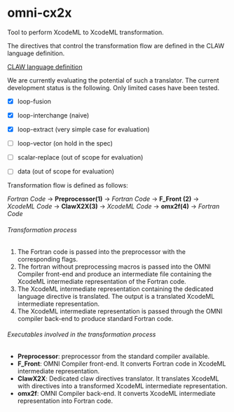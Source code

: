# omni-cx2x

Tool to perform XcodeML to XcodeML transformation.

The directives that control the transformation flow are defined in the
CLAW language definition.

[CLAW language definition](https://github.com/C2SM-RCM/claw-language-definition)

We are currently evaluating the potential of such a translator. The current
development status is the following. Only limited cases have been tested.
- [x] loop-fusion
- [x] loop-interchange (naive)
- [x] loop-extract (very simple case for evaluation)
- [ ] loop-vector (on hold in the spec)
- [ ] scalar-replace (out of scope for evaluation)
- [ ] data (out of scope for evaluation)


Transformation flow is defined as follows:

*Fortran Code* -> **Preprocessor(1)** -> *Fortran Code* -> **F_Front (2)** ->
*XcodeML Code* -> **ClawX2X(3)** -> *XcodeML Code* -> **omx2f(4)** -> *Fortran Code*

###### Transformation process
1. The Fortran code is passed into the preprocessor with the corresponding
flags.
2. The fortran without preprocessing macros is passed into the OMNI Compiler
front-end and produce an intermediate file containing the XcodeML intermediate
representation of the Fortran code.
3. The XcodeML intermediate representation containing the dedicated language
directive is translated. The output is a translated XcodeML intermediate
representation.
4. The XcodeML intermediate representation is passed through the OMNI compiler
back-end to produce standard Fortran code.  

###### Executables involved in the transformation process
* **Preprocessor**: preprocessor from the standard compiler available.
* **F_Front**: OMNI Compiler front-end. It converts Fortran code in XcodeML
intermediate representation.
* **ClawX2X**: Dedicated claw directives translator. It translates XcodeML with
directives into a transformed XcodeML intermediate representation.
* **omx2f**: OMNI Compiler back-end. It converts XcodeML intermediate
representation into Fortran code.
